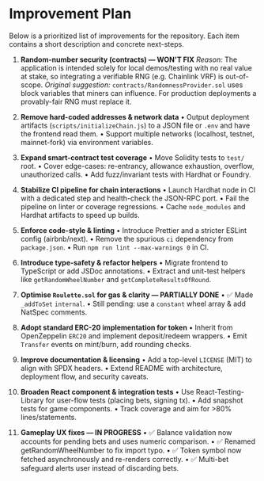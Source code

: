 # Improvement Plan

Below is a prioritized list of improvements for the repository. Each item contains a short description and concrete next-steps.

1. **Random-number security (contracts) — WON'T FIX**
   *Reason:* The application is intended solely for local demos/testing with no real value at stake, so integrating a verifiable RNG (e.g. Chainlink VRF) is out-of-scope.
   *Original suggestion:* `contracts/RandomnessProvider.sol` uses block variables that miners can influence. For production deployments a provably-fair RNG must replace it.

2. **Remove hard-coded addresses & network data**
   • Output deployment artifacts (`scripts/initializeChain.js`) to a JSON file or `.env` and have the frontend read them.
   • Support multiple networks (localhost, testnet, mainnet-fork) via environment variables.

3. **Expand smart-contract test coverage**
   • Move Solidity tests to `test/` root.
   • Cover edge-cases: re-entrancy, allowance exhaustion, overflow, unauthorized calls.
   • Add fuzz/invariant tests with Hardhat or Foundry.

4. **Stabilize CI pipeline for chain interactions**
   • Launch Hardhat node in CI with a dedicated step and health-check the JSON-RPC port.
   • Fail the pipeline on linter or coverage regressions.
   • Cache `node_modules` and Hardhat artifacts to speed up builds.

5. **Enforce code-style & linting**
   • Introduce Prettier and a stricter ESLint config (airbnb/next).
   • Remove the spurious `ci` dependency from `package.json`.
   • Run `npm run lint --max-warnings 0` in CI.

6. **Introduce type-safety & refactor helpers**
   • Migrate frontend to TypeScript or add JSDoc annotations.
   • Extract and unit-test helpers like `getRandomWheelNumber` and `getCompleteResultsOfRound`.

7. **Optimise `Roulette.sol` for gas & clarity — PARTIALLY DONE**
   • ✅ Made `_addToSet` `internal`.
   • Still pending: use a `constant` wheel array & add NatSpec comments.

8. **Adopt standard ERC-20 implementation for token**
   • Inherit from OpenZeppelin `ERC20` and implement deposit/redeem wrappers.
   • Emit `Transfer` events on mint/burn, add rounding checks.

9. **Improve documentation & licensing**
   • Add a top-level `LICENSE` (MIT) to align with SPDX headers.
   • Extend README with architecture, deployment flow, and security caveats.

10. **Broaden React component & integration tests**
    • Use React-Testing-Library for user-flow tests (placing bets, signing tx).
    • Add snapshot tests for game components.
    • Track coverage and aim for >80% lines/statements.

11. **Gameplay UX fixes — IN PROGRESS**
   • ✅ Balance validation now accounts for pending bets and uses numeric comparison.
   • ✅ Renamed getRandomWheelNumber to fix import typo.
   • ✅ Token symbol now fetched asynchronously and re-renders correctly.
   • ✅ Multi-bet safeguard alerts user instead of discarding bets.